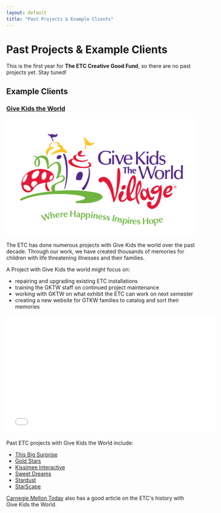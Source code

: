 ```yaml
---
layout: default
title: "Past Projects & Example Clients"
---
```


# Past Projects & Example Clients

This is the first year for **The ETC Creative Good Fund**, so there are no past projects yet.  Stay tuned!

## Example Clients

### [Give Kids the World](http://www.gktw.org/)

<div class="row">
<div class="span4">
  <img src="/images/gktw_horizontal.jpg" />
</div>
<div class="span8">
<p>The ETC has done numerous projects with Give Kids the world over the past decade.  Through our work, we have created thousands of memories for children with life threatening illnesses and their families.</p>

<p>A Project with Give Kids the world might focus on:</p>

<ul>
  <li>repairing and upgrading existing ETC installations</li>
  <li>training the GKTW staff on continued project maintenance</li>
  <li>working with GKTW on what exhibit the ETC can work on next semester</li>
  <li>creating a new website for GTKW families to catalog and sort their memories</li>
</ul>

<div class="row">
  <div class="span8 flex-video widescreen">
    <iframe width="560" height="315" src="//www.youtube.com/embed/ahvS1wFRZew" frameborder="0" allowfullscreen></iframe>
  </div>
</div>

<p>Past ETC projects with Give Kids the World include:</p>

<ul>
  <li><a href="hhttp://www.etc.cmu.edu/projects/gktw">This Big Surprise</a></li>
  <li><a href="http://etc.cmu.edu/projects/goldstars/">Gold Stars</a></li>
  <li><a href="http://www.etc.cmu.edu/projects/kissimmee-interactive/">Kissimee Interactive</a></li>
  <li><a href="http://etc.cmu.edu/projects/sweetdreams/">Sweet Dreams</a></li>
  <li><a href="http://www.etc.cmu.edu/projects/stardust/">Stardust</a></li>
  <li><a href="http://www.etc.cmu.edu/projects/starscape/">StarScape</a></li>
</ul>

<a href="http://www.carnegiemellontoday.com/article.asp?aid=1378">Carnegie Mellon Today</a> also has a good article on the ETC's history with Give Kids the World.

</div>
</div>
